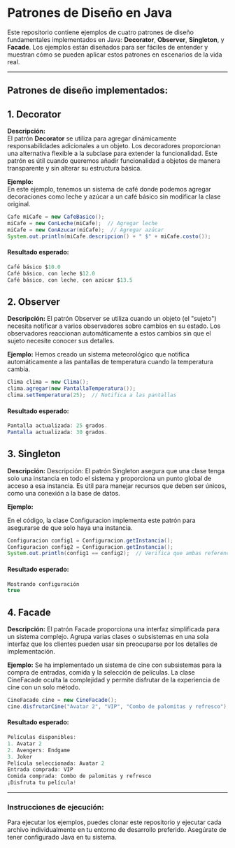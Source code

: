 # Patrones de Diseño en Java

Este repositorio contiene ejemplos de cuatro patrones de diseño fundamentales implementados en Java: **Decorator**, **Observer**, **Singleton**, y **Facade**. Los ejemplos están diseñados para ser fáciles de entender y muestran cómo se pueden aplicar estos patrones en escenarios de la vida real.

---

## Patrones de diseño implementados:

## 1. Decorator

**Descripción:**  
El patrón **Decorator** se utiliza para agregar dinámicamente responsabilidades adicionales a un objeto. Los decoradores proporcionan una alternativa flexible a la subclase para extender la funcionalidad. Este patrón es útil cuando queremos añadir funcionalidad a objetos de manera transparente y sin alterar su estructura básica.

**Ejemplo:**  
En este ejemplo, tenemos un sistema de café donde podemos agregar decoraciones como leche y azúcar a un café básico sin modificar la clase original.

```java
Cafe miCafe = new CafeBasico();
miCafe = new ConLeche(miCafe);  // Agregar leche
miCafe = new ConAzucar(miCafe);  // Agregar azúcar
System.out.println(miCafe.descripcion() + " $" + miCafe.costo());
```
#### Resultado esperado:

```java
Café básico $10.0
Café básico, con leche $12.0
Café básico, con leche, con azúcar $13.5
```
## 2. Observer


**Descripción:** 
El patrón Observer se utiliza cuando un objeto (el "sujeto") necesita notificar a varios observadores sobre cambios en su estado. Los observadores reaccionan automáticamente a estos cambios sin que el sujeto necesite conocer sus detalles.

**Ejemplo:** 
Hemos creado un sistema meteorológico que notifica automáticamente a las pantallas de temperatura cuando la temperatura cambia.

```java
Clima clima = new Clima();
clima.agregar(new PantallaTemperatura());
clima.setTemperatura(25);  // Notifica a las pantallas
```


#### Resultado esperado:
```java
Pantalla actualizada: 25 grados.
Pantalla actualizada: 30 grados.
```

## 3. Singleton

**Descripción:** 
Descripción:
El patrón Singleton asegura que una clase tenga solo una instancia en todo el sistema y proporciona un punto global de acceso a esa instancia. Es útil para manejar recursos que deben ser únicos, como una conexión a la base de datos.

**Ejemplo:** 

En el código, la clase Configuracion implementa este patrón para asegurarse de que solo haya una instancia.

```java
Configuracion config1 = Configuracion.getInstancia();
Configuracion config2 = Configuracion.getInstancia();
System.out.println(config1 == config2);  // Verifica que ambas referencias sean iguales
```

#### Resultado esperado:

```java
Mostrando configuración
true

```

## 4. Facade

**Descripción:** 
El patrón Facade proporciona una interfaz simplificada para un sistema complejo. Agrupa varias clases o subsistemas en una sola interfaz que los clientes pueden usar sin preocuparse por los detalles de implementación.

**Ejemplo:** 
Se ha implementado un sistema de cine con subsistemas para la compra de entradas, comida y la selección de películas. La clase CineFacade oculta la complejidad y permite disfrutar de la experiencia de cine con un solo método.

```java
CineFacade cine = new CineFacade();
cine.disfrutarCine("Avatar 2", "VIP", "Combo de palomitas y refresco");
```

#### Resultado esperado:

```java
Películas disponibles:
1. Avatar 2
2. Avengers: Endgame
3. Joker
Película seleccionada: Avatar 2
Entrada comprada: VIP
Comida comprada: Combo de palomitas y refresco
¡Disfruta tu película!
```

---
### Instrucciones de ejecución: 
Para ejecutar los ejemplos, puedes clonar este repositorio y ejecutar cada archivo individualmente en tu entorno de desarrollo preferido. Asegúrate de tener configurado Java en tu sistema.

